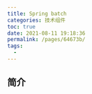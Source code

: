 ```yaml
---
title: Spring batch
categories: 技术组件
toc: true
date: 2021-08-11 19:18:36
permalink: /pages/64673b/
tags: 
  - 
---
```




## 简介



